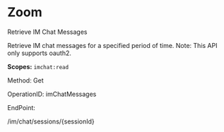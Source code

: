 #     Zoom


Retrieve IM Chat Messages

Retrieve IM chat messages for a specified period of time. Note: This API only supports oauth2.

**Scopes:** `imchat:read`
 



Method: Get

OperationID: imChatMessages

EndPoint:

/im/chat/sessions/{sessionId}
